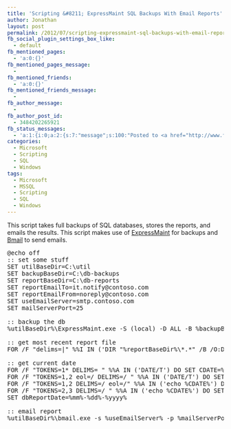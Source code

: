 ```yaml
---
title: 'Scripting &#8211; ExpressMaint SQL Backups With Email Reports'
author: Jonathan
layout: post
permalink: /2012/07/scripting-expressmaint-sql-backups-with-email-reports/
fb_social_plugin_settings_box_like:
  - default
fb_mentioned_pages:
  - 'a:0:{}'
fb_mentioned_pages_message:
  - 
fb_mentioned_friends:
  - 'a:0:{}'
fb_mentioned_friends_message:
  - 
fb_author_message:
  - 
fb_author_post_id:
  - 3484202265921
fb_status_messages:
  - 'a:1:{i:0;a:2:{s:7:"message";s:100:"Posted to <a href="http://www.facebook.com/3484202265921" target="_blank">your Facebook Timeline</a>";s:5:"error";s:0:"";}}'
categories:
  - Microsoft
  - Scripting
  - SQL
  - Windows
tags:
  - Microsoft
  - MSSQL
  - Scripting
  - SQL
  - Windows
---
```

This script takes full backups of SQL databases, stores the reports, and emails the results. This script makes use of <a href="http://expressmaint.codeplex.com/" title="ExpressMaint - Utilities for automating the backup and maintenance of databases for SQL Server" target="_blank">ExpressMaint</a> for backups and <a href="http://retired.beyondlogic.org/solutions/cmdlinemail/cmdlinemail.htm" title="Bmail Command Line SMTP Mailer for Batch Jobs" target="_blank">Bmail</a> to send emails.

<pre class="brush: plain; title: ; notranslate" title="">@echo off
:: set some stuff
SET utilBaseDir=C:\util
SET backupBaseDir=C:\db-backups
SET reportBaseDir=C:\db-reports
SET reportEmailTo=it.notify@contoso.com
SET reportEmailFrom=noreply@contoso.com
SET useEmailServer=smtp.contoso.com
SET mailServerPort=25

:: backup the db
%utilBaseDir%\ExpressMaint.exe -S (local) -D ALL -B %backupBaseDir% -BU Days -BV 14 -V -C -RU Days -RV 14 -R %reportBaseDir% -T DB

:: get most recent report file
FOR /F "delims=|" %%I IN ('DIR "%reportBaseDir%\*.*" /B /O:D') DO SET NewestFile=%%I

:: get current date
FOR /F "TOKENS=1* DELIMS= " %%A IN ('DATE/T') DO SET CDATE=%%B
FOR /F "TOKENS=1,2 eol=/ DELIMS=/ " %%A IN ('DATE/T') DO SET mm=%%B
FOR /F "TOKENS=1,2 DELIMS=/ eol=/" %%A IN ('echo %CDATE%') DO SET dd=%%B
FOR /F "TOKENS=2,3 DELIMS=/ " %%A IN ('echo %CDATE%') DO SET yyyy=%%B
SET dbReportDate=%mm%-%dd%-%yyyy%

:: email report
%utilBaseDir%\bmail.exe -s %useEmailServer% -p %mailServerPort% -t %reportEmailTo% -f %reportEmailFrom% -a "%dbReportDate% - Backup Report" -m %reportBaseDir%\%newestfile%
</pre>